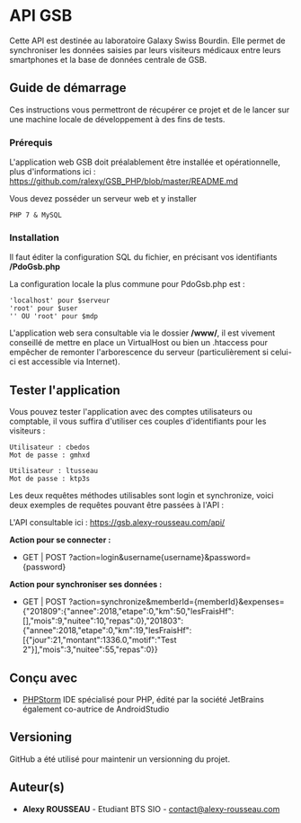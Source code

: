 
# API GSB

Cette API est destinée au laboratoire Galaxy Swiss Bourdin. Elle permet de synchroniser les données saisies par leurs visiteurs médicaux entre leurs smartphones et la base de données centrale de GSB.

## Guide de démarrage
Ces instructions vous permettront de récupérer ce projet et de le lancer sur une machine locale de développement à des fins de tests.

### Prérequis

L'application web GSB doit préalablement être installée et opérationnelle, plus d'informations ici : https://github.com/ralexy/GSB_PHP/blob/master/README.md

Vous devez posséder un serveur web et y installer

```
PHP 7 & MySQL
```

### Installation

Il faut éditer la configuration SQL du fichier, en précisant vos identifiants **/PdoGsb.php**

La configuration locale la plus commune pour PdoGsb.php est :

```
'localhost' pour $serveur
'root' pour $user
'' OU 'root' pour $mdp
```
L'application web sera consultable via le dossier **/www/**, il est vivement conseillé de mettre en place un VirtualHost ou bien un .htaccess pour empêcher de remonter l'arborescence du serveur (particulièrement si celui-ci est accessible via Internet).

## Tester l'application

Vous pouvez tester l'application avec des comptes utilisateurs ou comptable, il vous suffira d'utiliser ces couples d'identifiants pour les visiteurs :
```
Utilisateur : cbedos
Mot de passe : gmhxd

Utilisateur : ltusseau
Mot de passe : ktp3s
```

Les deux requêtes méthodes utilisables sont login et synchronize, voici deux exemples de requêtes pouvant être passées à l'API :

L'API consultable ici : https://gsb.alexy-rousseau.com/api/

**Action pour se connecter :**
- GET | POST ?action=login&username{username}&password={password}

**Action pour synchroniser ses données :** 
- GET | POST ?action=synchronize&memberId={memberId}&expenses={"201809":{"annee":2018,"etape":0,"km":50,"lesFraisHf":[],"mois":9,"nuitee":10,"repas":0},"201803":{"annee":2018,"etape":0,"km":19,"lesFraisHf":[{"jour":21,"montant":1336.0,"motif":"Test 2"}],"mois":3,"nuitee":55,"repas":0}}

## Conçu avec

* [PHPStorm](https://www.jetbrains.com/phpstorm/) IDE spécialisé pour PHP, édité par la société JetBrains également co-autrice de AndroidStudio

## Versioning

GitHub a été utilisé pour maintenir un versionning du projet.

## Auteur(s)

* **Alexy ROUSSEAU** - Etudiant BTS SIO - <contact@alexy-rousseau.com>
